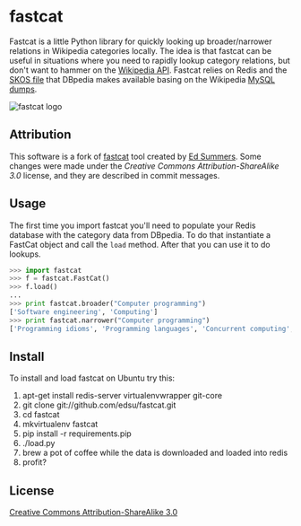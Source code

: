 fastcat
=======

Fastcat is a little Python library for quickly looking up broader/narrower 
relations in Wikipedia categories locally. The idea is that fastcat can be
useful in situations where you need to rapidly lookup category relations,
but don't want to hammer on the [Wikipedia
API](http://en.wikipedia.org/w/api.php). Fastcat relies on Redis and the 
[SKOS file](http://downloads.dbpedia.org/current/en/skos_categories_en.nt.bz2) that DBpedia makes available basing on the Wikipedia [MySQL dumps](http://dumps.wikimedia.org/enwiki/latest/).

![fastcat logo](http://datageek.pl/github/fastcat_logo-small.png)

Attribution
-----

This software is a fork of [fastcat](https://github.com/edsu/fastcat) tool created by [Ed Summers](https://github.com/edsu). Some changes were made under the *Creative Commons Attribution-ShareAlike 3.0* license, and they are described in commit messages.
 
Usage
-----

The first time you import fastcat you'll need to populate your Redis database
with the category data from DBpedia. To do that instantiate a FastCat object
and call the `load` method. After that you can use it to do lookups.

```python
>>> import fastcat
>>> f = fastcat.FastCat()
>>> f.load()
...
>>> print fastcat.broader("Computer programming")
['Software engineering', 'Computing']
>>> print fastcat.narrower("Computer programming")
['Programming idioms', 'Programming languages', 'Concurrent computing', 'Source code', 'Refactoring', 'Data structures', 'Programming games', 'Computer programmers', 'Version control', 'Anti-patterns', 'Programming constructs', 'Algorithms', 'Web Services tools', 'Programming paradigms', 'Software optimization', 'Debugging', 'Computer programming tools', 'Computer libraries', 'Programming contests', 'Archive networks', 'Self-hosting software', 'Educational abstract machines', 'Software design patterns', 'Computer arithmetic']
```

Install
-------

To install and load fastcat on Ubuntu try this:

1. apt-get install redis-server virtualenvwrapper git-core
1. git clone git://github.com/edsu/fastcat.git
1. cd fastcat
1. mkvirtualenv fastcat
1. pip install -r requirements.pip
1. ./load.py
1. brew a pot of coffee while the data is downloaded and loaded into redis
1. profit?

License
-------

[Creative Commons Attribution-ShareAlike 3.0](http://creativecommons.org/licenses/by-sa/3.0/)
